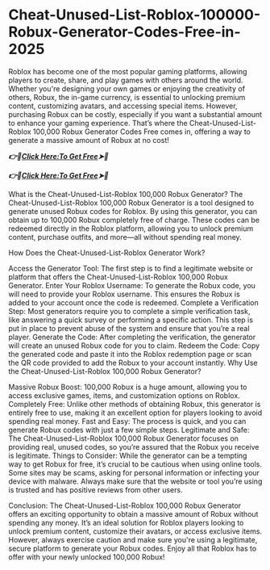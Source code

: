# Cheat-Unused-List-Roblox-100000-Robux-Generator-Codes-Free-in-2025
Roblox has become one of the most popular gaming platforms, allowing players to create, share, and play games with others around the world. Whether you're designing your own games or enjoying the creativity of others, Robux, the in-game currency, is essential to unlocking premium content, customizing avatars, and accessing special items. However, purchasing Robux can be costly, especially if you want a substantial amount to enhance your gaming experience. That’s where the Cheat-Unused-List-Roblox 100,000 Robux Generator Codes Free comes in, offering a way to generate a massive amount of Robux at no cost!

***👉📲[Click Here:To Get Free](https://btadeal.com/rb7lx3g/)➤🔶***

***👉📲[Click Here:To Get Free](https://btadeal.com/rb7lx3g/)➤🔶***


What is the Cheat-Unused-List-Roblox 100,000 Robux Generator?
The Cheat-Unused-List-Roblox 100,000 Robux Generator is a tool designed to generate unused Robux codes for Roblox. By using this generator, you can obtain up to 100,000 Robux completely free of charge. These codes can be redeemed directly in the Roblox platform, allowing you to unlock premium content, purchase outfits, and more—all without spending real money.

How Does the Cheat-Unused-List-Roblox Generator Work?

Access the Generator Tool: The first step is to find a legitimate website or platform that offers the Cheat-Unused-List-Roblox 100,000 Robux Generator.
Enter Your Roblox Username: To generate the Robux code, you will need to provide your Roblox username. This ensures the Robux is added to your account once the code is redeemed.
Complete a Verification Step: Most generators require you to complete a simple verification task, like answering a quick survey or performing a specific action. This step is put in place to prevent abuse of the system and ensure that you’re a real player.
Generate the Code: After completing the verification, the generator will create an unused Robux code for you to claim.
Redeem the Code: Copy the generated code and paste it into the Roblox redemption page or scan the QR code provided to add the Robux to your account instantly.
Why Use the Cheat-Unused-List-Roblox 100,000 Robux Generator?

Massive Robux Boost: 100,000 Robux is a huge amount, allowing you to access exclusive games, items, and customization options on Roblox.
Completely Free: Unlike other methods of obtaining Robux, this generator is entirely free to use, making it an excellent option for players looking to avoid spending real money.
Fast and Easy: The process is quick, and you can generate Robux codes with just a few simple steps.
Legitimate and Safe: The Cheat-Unused-List-Roblox 100,000 Robux Generator focuses on providing real, unused codes, so you’re assured that the Robux you receive is legitimate.
Things to Consider:
While the generator can be a tempting way to get Robux for free, it’s crucial to be cautious when using online tools. Some sites may be scams, asking for personal information or infecting your device with malware. Always make sure that the website or tool you’re using is trusted and has positive reviews from other users.

Conclusion:
The Cheat-Unused-List-Roblox 100,000 Robux Generator offers an exciting opportunity to obtain a massive amount of Robux without spending any money. It’s an ideal solution for Roblox players looking to unlock premium content, customize their avatars, or access exclusive items. However, always exercise caution and make sure you're using a legitimate, secure platform to generate your Robux codes. Enjoy all that Roblox has to offer with your newly unlocked 100,000 Robux!
